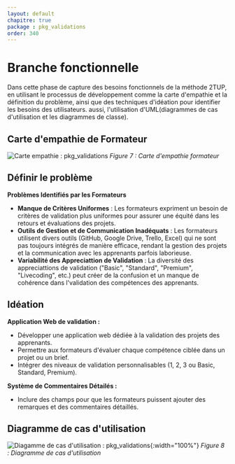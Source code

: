 ```yaml
---
layout: default
chapitre: true
package : pkg_validations
order: 340
---
```


# Branche fonctionnelle
Dans cette phase de capture des besoins fonctionnels de la méthode 2TUP, en utilisant le processus de développement comme la carte d'empathie et la définition du problème, ainsi que des techniques d'idéation pour identifier les besoins  des utilisateurs. aussi, l'utilisation d'UML(diagrammes de cas d'utilisation et les diagrammes de classe).

## Carte d'empathie de Formateur
![Carte empathie : pkg_validations](/soli-lms/Besoin/pkg_validations/Carte-empathie.svg)
*Figure 7 : Carte d'empathie formateur*

## Définir le problème
**Problèmes Identifiés par les Formateurs**
- **Manque de Critères Uniformes** : Les formateurs expriment un besoin de critères de validation plus uniformes pour assurer une équité dans les retours et évaluations des projets.
- **Outils de Gestion et de Communication Inadéquats** : Les formateurs utilisent divers outils (GitHub, Google Drive, Trello, Excel) qui ne sont pas toujours intégrés de manière efficace, rendant la gestion des projets et la communication avec les apprenants parfois laborieuse.
- **Variabilité des Appreciattion de Validation** : La diversité des appreciattions de validation ("Basic", "Standard", "Premium", "Livecoding", etc.) peut créer de la confusion et un manque de cohérence dans l'validation des compétences des apprenants.


## Idéation

**Application Web de validation  :**
- Développer une application web dédiée à la validation des projets des apprenants.
- Permettre aux formateurs d'évaluer chaque compétence ciblée dans un projet ou un brief.
- Intégrer des niveaux de validation personnalisables (1, 2, 3 ou Basic, Standard, Premium).

**Système de Commentaires Détailés :**
- Inclure des champs pour que les formateurs puissent ajouter des remarques et des commentaires détaillés.


## Diagramme de cas d'utilisation
![Diagamme de cas d'utilisation : pkg_validations](/soli-lms/diagrammes/pkg_validations/uses_cases_pkg_validations/uses_cases_pkg_validations.svg){:width="100%"}
*Figure 8 : Diagramme de cas d'utilisation*
